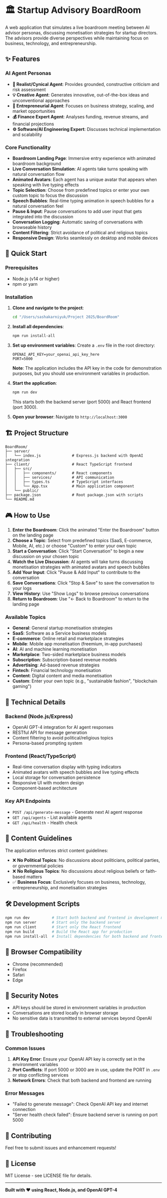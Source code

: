 # 🏛️ Startup Advisory BoardRoom

A web application that simulates a live boardroom meeting between AI advisor personas, discussing monetisation strategies for startup directors. The advisors provide diverse perspectives while maintaining focus on business, technology, and entrepreneurship.

## ✨ Features

### AI Agent Personas
- **🤔 Realist/Cynical Agent**: Provides grounded, constructive criticism and risk assessment
- **💡 Creative Agent**: Generates innovative, out-of-the-box ideas and unconventional approaches  
- **🚀 Entrepreneurial Agent**: Focuses on business strategy, scaling, and market opportunities
- **💰 Finance Expert Agent**: Analyses funding, revenue streams, and financial projections
- **⚙️ Software/AI Engineering Expert**: Discusses technical implementation and scalability

### Core Functionality
- **Boardroom Landing Page**: Immersive entry experience with animated boardroom background
- **Live Conversation Simulation**: AI agents take turns speaking with natural conversation flow
- **Animated Avatars**: Each agent has a unique avatar that appears when speaking with live typing effects
- **Topic Selection**: Choose from predefined topics or enter your own custom topic to focus the discussion
- **Speech Bubbles**: Real-time typing animation in speech bubbles for a natural conversation feel
- **Pause & Input**: Pause conversations to add user input that gets integrated into the discussion
- **Conversation Logging**: Automatic saving of conversations with browseable history
- **Content Filtering**: Strict avoidance of political and religious topics
- **Responsive Design**: Works seamlessly on desktop and mobile devices

## 🚀 Quick Start

### Prerequisites
- Node.js (v14 or higher)
- npm or yarn

### Installation

1. **Clone and navigate to the project**:
   ```bash
   cd "/Users/sashakarniyuk/Project 2025/BoardRoom"
   ```

2. **Install all dependencies**:
   ```bash
   npm run install-all
   ```

3. **Set up environment variables**:
   Create a `.env` file in the root directory:
   ```env
   OPENAI_API_KEY=your_openai_api_key_here
   PORT=5000
   ```
   
   **Note**: The application includes the API key in the code for demonstration purposes, but you should use environment variables in production.

4. **Start the application**:
   ```bash
   npm run dev
   ```

   This starts both the backend server (port 5000) and React frontend (port 3000).

5. **Open your browser**:
   Navigate to `http://localhost:3000`

## 🏗️ Project Structure

```
BoardRoom/
├── server/
│   └── index.js              # Express.js backend with OpenAI integration
├── client/                   # React TypeScript frontend
│   ├── src/
│   │   ├── components/       # React components
│   │   ├── services/         # API communication
│   │   ├── types.ts          # TypeScript interfaces
│   │   └── App.tsx           # Main application component
│   └── public/
├── package.json              # Root package.json with scripts
└── README.md
```

## 🎮 How to Use

1. **Enter the Boardroom**: Click the animated "Enter the Boardroom" button on the landing page
2. **Choose a Topic**: Select from predefined topics (SaaS, E-commerce, Mobile, AI, etc.) or choose "Custom" to enter your own topic
3. **Start a Conversation**: Click "Start Conversation" to begin a new discussion on your chosen topic
4. **Watch the Live Discussion**: AI agents will take turns discussing monetisation strategies with animated avatars and speech bubbles
5. **Add Your Input**: Click "Pause & Add Input" to contribute to the conversation
6. **Save Conversations**: Click "Stop & Save" to save the conversation to your logs
7. **View History**: Use "Show Logs" to browse previous conversations
8. **Return to Boardroom**: Use "← Back to Boardroom" to return to the landing page

### Available Topics
- **General**: General startup monetisation strategies
- **SaaS**: Software as a Service business models
- **E-commerce**: Online retail and marketplace strategies
- **Mobile**: Mobile app monetisation (freemium, in-app purchases)
- **AI**: AI and machine learning monetisation
- **Marketplace**: Two-sided marketplace business models
- **Subscription**: Subscription-based revenue models
- **Advertising**: Ad-based revenue strategies
- **Fintech**: Financial technology monetisation
- **Content**: Digital content and media monetisation
- **Custom**: Enter your own topic (e.g., "sustainable fashion", "blockchain gaming")

## 🔧 Technical Details

### Backend (Node.js/Express)
- OpenAI GPT-4 integration for AI agent responses
- RESTful API for message generation
- Content filtering to avoid political/religious topics
- Persona-based prompting system

### Frontend (React/TypeScript)
- Real-time conversation display with typing indicators
- Animated avatars with speech bubbles and live typing effects
- Local storage for conversation persistence
- Responsive UI with modern design
- Component-based architecture

### Key API Endpoints
- `POST /api/generate-message` - Generate next AI agent response
- `GET /api/agents` - List available agents
- `GET /api/health` - Health check

## 🎯 Content Guidelines

The application enforces strict content guidelines:
- ❌ **No Political Topics**: No discussions about politicians, political parties, or governmental policies
- ❌ **No Religious Topics**: No discussions about religious beliefs or faith-based matters
- ✅ **Business Focus**: Exclusively focuses on business, technology, entrepreneurship, and monetisation strategies

## 🛠️ Development Scripts

```bash
npm run dev          # Start both backend and frontend in development mode
npm run server       # Start only the backend server
npm run client       # Start only the React frontend
npm run build        # Build the React app for production
npm run install-all  # Install dependencies for both backend and frontend
```

## 📱 Browser Compatibility

- Chrome (recommended)
- Firefox
- Safari
- Edge

## 🔐 Security Notes

- API keys should be stored in environment variables in production
- Conversations are stored locally in browser storage
- No sensitive data is transmitted to external services beyond OpenAI

## 🐛 Troubleshooting

### Common Issues

1. **API Key Error**: Ensure your OpenAI API key is correctly set in the environment variables
2. **Port Conflicts**: If port 5000 or 3000 are in use, update the PORT in `.env` or stop conflicting services
3. **Network Errors**: Check that both backend and frontend are running

### Error Messages
- "Failed to generate message": Check OpenAI API key and internet connection
- "Server health check failed": Ensure backend server is running on port 5000

## 🤝 Contributing

Feel free to submit issues and enhancement requests!

## 📄 License

MIT License - see LICENSE file for details.

---

**Built with ❤️ using React, Node.js, and OpenAI GPT-4**
